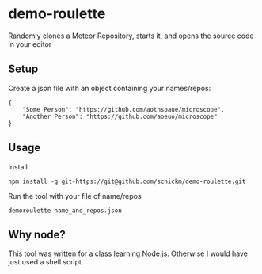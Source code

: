 # demo-roulette
Randomly clones a Meteor Repository, starts it, and opens the source code in your editor

## Setup

Create a json file with an object containing your names/repos:

```
{
	"Some Person": "https://github.com/aothsoaue/microscope",
	"Another Person": "https://github.com/aoeuo/microscope"
}
```

## Usage

Install 

`npm install -g git+https://git@github.com/schickm/demo-roulette.git`

Run the tool with your file of name/repos

 `demoroulette name_and_repos.json`

## Why node?

This tool was written for a class learning Node.js.  Otherwise I would have just used a shell script.